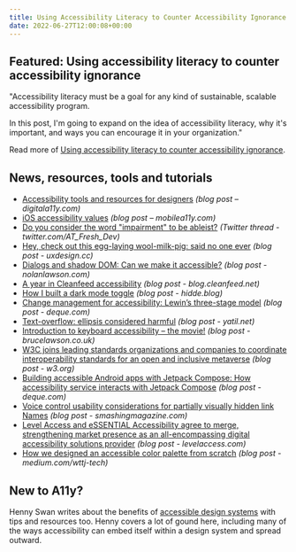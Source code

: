 ```yaml
---
title: Using Accessibility Literacy to Counter Accessibility Ignorance
date: 2022-06-27T12:00:08+00:00
---
```


## Featured: Using accessibility literacy to counter accessibility ignorance

"Accessibility literacy must be a goal for any kind of sustainable, scalable accessibility program.

In this post, I'm going to expand on the idea of accessibility literacy, why it's important, and ways you can encourage it in your organization."

Read more of [Using accessibility literacy to counter accessibility ignorance](https://devonpersing.netlify.app/posts/using-accessibility-literacy-to-counter-accessibility-ignorance/).

## News, resources, tools and tutorials

- [Accessibility tools and resources for designers](https://www.digitala11y.com/accessibility-tools-and-resources-for-designers/) *(blog post – digitala11y.com)*
- [iOS accessibility values](https://mobilea11y.com/blog/accessibility-values/) *(blog post – mobilea11y.com)*
- [Do you consider the word "impairment" to be ableist?](https://twitter.com/AT_Fresh_Dev/status/1537399409708875776) *(Twitter thread - twitter.com/AT_Fresh_Dev)*
- [Hey, check out this egg-laying wool-milk-pig: said no one ever](https://uxdesign.cc/hey-check-out-this-egg-laying-wool-milk-pig-said-no-one-ever-10b5d6e38328) *(blog post - uxdesign.cc)*
- [Dialogs and shadow DOM: Can we make it accessible?](https://nolanlawson.com/2022/06/14/dialogs-and-shadow-dom-can-we-make-it-accessible/) *(blog post - nolanlawson.com)*
- [A year in Cleanfeed accessibility](https://blog.cleanfeed.net/a-year-in-cleanfeed-accessibility/) *(blog post - blog.cleanfeed.net)*
- [How I built a dark mode toggle](https://hidde.blog/dark-light/) *(blog post - hidde.blog)*
- [Change management for accessibility: Lewin’s three-stage model](https://www.deque.com/blog/change-management-for-accessibility-lewins-three-stage-model/) *(blog post - deque.com)*
- [Text-overflow: ellipsis considered harmful](https://yatil.net/blog/text-overflow-ellipsis-harmful) *(blog post - yatil.net)*
- [Introduction to keyboard accessibility – the movie!](https://brucelawson.co.uk/2022/introduction-to-keyboard-accessibility-the-movie/) *(blog post - brucelawson.co.uk)*
- [W3C joins leading standards organizations and companies to coordinate interoperability standards for an open and inclusive metaverse](https://www.w3.org/blog/news/archives/9584) *(blog post - w3.org)*
- [Building accessible Android apps with Jetpack Compose: How accessibility service interacts with Jetpack Compose](https://www.deque.com/blog/building-accessible-android-apps-with-jetpack-compose-how-accessibility-service-interacts-with-jetpack-compose/) *(blog post - deque.com)*
- [Voice control usability considerations for partially visually hidden link Names](https://www.smashingmagazine.com/2022/06/voice-control-usability-considerations-partially-visually-hidden-link-names/) *(blog post - smashingmagazine.com)*
- [Level Access and eSSENTIAL Accessibility agree to merge, strengthening market presence as an all-encompassing digital accessibility solutions provider](https://www.levelaccess.com/level-access-news/level-access-announces-agreement-to-merge-with-essential-accessibility/) *(blog post - levelaccess.com)*
- [How we designed an accessible color palette from scratch](https://medium.com/wttj-tech/how-we-designed-an-accessible-color-palette-from-scratch-f29ec603bd7f) *(blog post - medium.com/wttj-tech)*

## New to A11y?

Henny Swan writes about the benefits of [accessible design systems](https://tetralogical.com/blog/2022/06/24/accessible-design-systems/) with tips and resources too. Henny covers a lot of gound here, including many of the ways accessibility can embed itself within a design system and spread outward.
